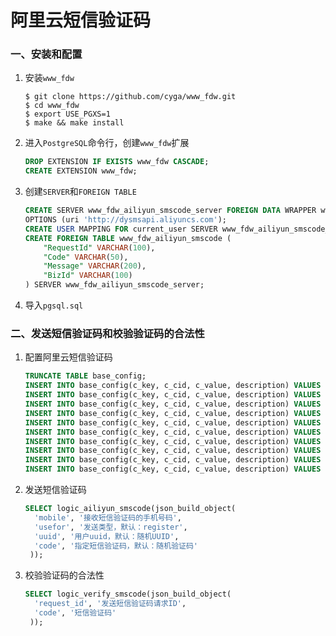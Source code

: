 # 阿里云短信验证码### 一、安装和配置1. 安装`www_fdw`    ```shell    $ git clone https://github.com/cyga/www_fdw.git    $ cd www_fdw    $ export USE_PGXS=1    $ make && make install    ```2. 进入`PostgreSQL`命令行，创建`www_fdw`扩展    ```sql    DROP EXTENSION IF EXISTS www_fdw CASCADE;    CREATE EXTENSION www_fdw;    ```3. 创建`SERVER`和`FOREIGN TABLE`    ```sql    CREATE SERVER www_fdw_ailiyun_smscode_server FOREIGN DATA WRAPPER www_fdw    OPTIONS (uri 'http://dysmsapi.aliyuncs.com');    CREATE USER MAPPING FOR current_user SERVER www_fdw_ailiyun_smscode_server;    CREATE FOREIGN TABLE www_fdw_ailiyun_smscode (        "RequestId" VARCHAR(100),        "Code" VARCHAR(50),        "Message" VARCHAR(200),        "BizId" VARCHAR(100)    ) SERVER www_fdw_ailiyun_smscode_server;    ```4. 导入`pgsql.sql`### 二、发送短信验证码和校验验证码的合法性1. 配置阿里云短信验证码    ```sql    TRUNCATE TABLE base_config;    INSERT INTO base_config(c_key, c_cid, c_value, description) VALUES ('AccessKeyId', 3, '----------', '');    INSERT INTO base_config(c_key, c_cid, c_value, description) VALUES ('AccessKeySecret', 3, '------------------------------', '');    INSERT INTO base_config(c_key, c_cid, c_value, description) VALUES ('SignName', 3, 'APP名称', '');    INSERT INTO base_config(c_key, c_cid, c_value, description) VALUES ('TemplateCode', 3, 'SMS_？？？？？？？？', '');    INSERT INTO base_config(c_key, c_cid, c_value, description) VALUES ('format', 3, 'JSON', '');    INSERT INTO base_config(c_key, c_cid, c_value, description) VALUES ('signatureMethod', 3, 'HMAC-SHA1', '');    INSERT INTO base_config(c_key, c_cid, c_value, description) VALUES ('signatureVersion', 3, '1.0', '');    INSERT INTO base_config(c_key, c_cid, c_value, description) VALUES ('HTTPMethod', 3, 'GET', '');    INSERT INTO base_config(c_key, c_cid, c_value, description) VALUES ('regionId', 3, 'cn-hangzhou', '');    INSERT INTO base_config(c_key, c_cid, c_value, description) VALUES ('version', 3, '2017-05-25', '');    ```2. 发送短信验证码    ```sql    SELECT logic_ailiyun_smscode(json_build_object(      'mobile', '接收短信验证码的手机号码',      'usefor', '发送类型，默认：register',      'uuid', '用户uuid，默认：随机UUID',      'code', '指定短信验证码，默认：随机验证码'     ));    ```3. 校验验证码的合法性    ```sql    SELECT logic_verify_smscode(json_build_object(      'request_id', '发送短信验证码请求ID',      'code', '短信验证码'     ));    ```